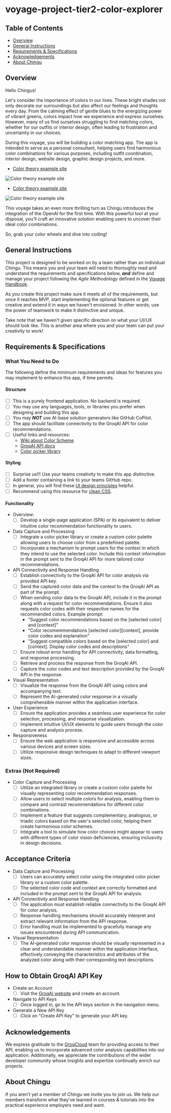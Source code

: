 # voyage-project-tier2-color-explorer

## Table of Contents

* [Overview](#overview)
* [General Instructions](#general-instructions)
* [Requirements & Specifications](#requirements-specifications)
* [Acknowledgements](#acknowledgements)
* [About Chingu](#about-chingu)

## Overview

Hello Chingus!

Let's consider the importance of colors in our lives. These bright shades not only decorate our surroundings but also affect our feelings and thoughts every day. From the calming effect of gentle blues to the energizing power of vibrant greens, colors impact how we experience and express ourselves. However, many of us find ourselves struggling to find matching colors, whether for our outfits or interior design, often leading to frustration and uncertainty in our choices.

During this voyage, you will be building a color matching app. The app is intended to serve as a personal consultant, helping users find harmonious color combinations for various purposes, including outfit coordination, interior design, website design, graphic design projects, and more.

- [Color theory example site](https://color.adobe.com/create/color-wheel)

![Color theory example site](./assets/colorwheel2.png)

- [Color theory example site](https://www.canva.com/colors/color-wheel/)

![Color theory example site](./assets/colowheel1.png)

This voyage takes an even more thrilling turn as Chingu introduces the integration of the OpenAI for the first time. With this powerful tool at your disposal, you'll craft an innovative solution enabling users to uncover their ideal color combinations.

So, grab your color wheels and dive into coding!

## General Instructions

This project is designed to be worked on by a team rather than an individual
Chingu. This means you and your team will need to thoroughly read and
understand the requirements and specifications below, **_and_** define and
manage your project following the _Agile Methodology_ defined in the
[Voyage Handbook](https://github.com/chingu-voyages/Handbook/blob/main/docs/guides/voyage/voyage.md#voyage-guide).

As you create this project make sure it meets all of the requirements, but once
it reaches MVP, start implementing the optional features or get creative and
extend it in ways we haven't envisioned. In other words, use the power of
teamwork to make it distinctive and unique.

Take note that we haven't given specific direction on what your UI/UX should
look like. This is another area where you and your team can put your creativity 
to work! 

## Requirements & Specifications

### What You Need to Do

The following define the minimum requirements and ideas for features you may
implement to enhance this app, if time permits.

#### Structure

- [ ] This is a purely frontend application. No backend is required.
- [ ] You may use any languages, tools, or libraries you prefer when designing and building this app.
- [ ] You may **_NOT_** use AI-base solution generators like GitHub CoPilot.
- [ ] The app should facilitate connectivity to the GroqAI API for color recommendations.
- [ ] Useful links and resources:
  - [Wiki about Color Scheme](https://en.wikipedia.org/wiki/Color_scheme)
  - [GroqAI API docs](https://console.groq.com/docs/quickstart)
  - [Color picker library](https://iro.js.org/)

#### Styling

- [ ] Surprise us!!! Use your teams creativity to make this app distinctive.
- [ ] Add a footer containing a link to your teams GitHub repo.
- [ ] In general, you will find these [UI design principles](https://www.justinmind.com/ui-design/principles) helpful.
- [ ] Recommend using this resource for [clean CSS](https://israelmitolu.hashnode.dev/writing-cleaner-css-using-bem-methodology).

#### Functionality

-   Overview:
    - [ ] Develop a single-page application (SPA) or its equivalent to deliver intuitive color recommendation functionality to users.

- Data Capture and Processing
    - [ ] Integrate a color picker library or create a custom color palette allowing users to choose color from a predefined palette.
    - [ ] Incorporate a mechanism to prompt users for the context in which they intend to use the selected color. Include this context information in the prompt sent to the GroqAI API for more tailored color recommendations.

- API Connectivity and Response Handling
    - [ ] Establish connectivity to the GroqAI API for color analysis via provided API key.
    - [ ] Send the captured color data and the context to the GroqAI API as part of the prompt.
    - [ ] When sending color data to the GroqAI API, include it in the prompt along with a request for color recommendations. Ensure it also requests color codes with their respective names for the recommended colors. Example prompt:
      - "Suggest color recommendations based on the [selected color] and [context]"
      - "Color recomemmendations [selected color][context], provide color codes and explanation"
      - "Suggest compatible colors based on the [selected color] and [context]. Display color codes and descriptions"
    - [ ] Ensure robust error handling for API connectivity, data formatting, and response processing.
    - [ ] Retrieve and process the response from the GroqAI API.
    - [ ] Capture the color codes and text description provided by the GroqAI API in the response.

- Visual Representation
    - [ ] Visualize the response from the GroqAI API using colors and accompanying text.
    - [ ] Represent the AI-generated color response in a visually comprehensible manner within the application interface.

- User Experience
    - [ ] Ensure the application provides a seamless user experience for color selection, processing, and response visualization.
    - [ ] Implement intuitive UI/UX elements to guide users through the color capture and analysis process.

- Responsiveness
    - [ ] Ensure the web application is responsive and accessible across various devices and screen sizes.
    - [ ] Utilize responsive design techniques to adapt to different viewport sizes.

### Extras (Not Required)

- Color Capture and Processing
    - [ ] Utilize an integrated library or create a custom color palette for visually representing color recommendation responses.
    - [ ] Allow users to select multiple colors for analysis, enabling them to compare and contrast recommendations for different color combinations.
    - [ ] Implement a feature that suggests complementary, analogous, or triadic colors based on the user's selected color, helping them create harmonious color schemes.
    - [ ] Integrate a tool to simulate how color choices might appear to users with different types of color vision deficiencies, ensuring inclusivity in design decisions.

## Acceptance Criteria

- Data Capture and Processing
    - [ ] Users can accurately select color using the integrated color picker library or a custom color palette.
    - [ ] The selected color code and context are correctly formatted and included in the prompt sent to the GroqAI API for analysis.

- API Connectivity and Response Handling
    - [ ] The application must establish reliable connectivity to the GroqAI API for color analysis.
    - [ ] Response handling mechanisms should accurately interpret and extract relevant information from the API response.
    - [ ] Error handling must be implemented to gracefully manage any issues encountered during API communication.

- Visual Representation
    - [ ] The AI-generated color response should be visually represented in a clear and understandable manner within the application interface, effectively conveying the characteristics and attributes of the analyzed color along with their corresponding text descriptions.

## How to Obtain GroqAI API Key

  - Create an Account
    - [ ] Visit the [GroqAI website](https://console.groq.com) and create an account.
  - Navigate to API Keys
    - [ ] Once logged in, go to the API keys section in the navigation menu.
  - Generate a New API Key
    - [ ] Click on "Create API Key" to generate your API key.

## Acknowledgements

We express gratitude to the [GroqCloud](https://console.groq.com) team for providing access to their API, enabling us to incorporate advanced color analysis capabilities into our application.
Additionally, we appreciate the contributions of the wider developer community whose insights and expertise continually enrich our projects.

## About Chingu

If you aren’t yet a member of Chingu we invite you to join us. We help our
members transform what they’ve learned in courses & tutorials into the
practical experience employers need and want.

